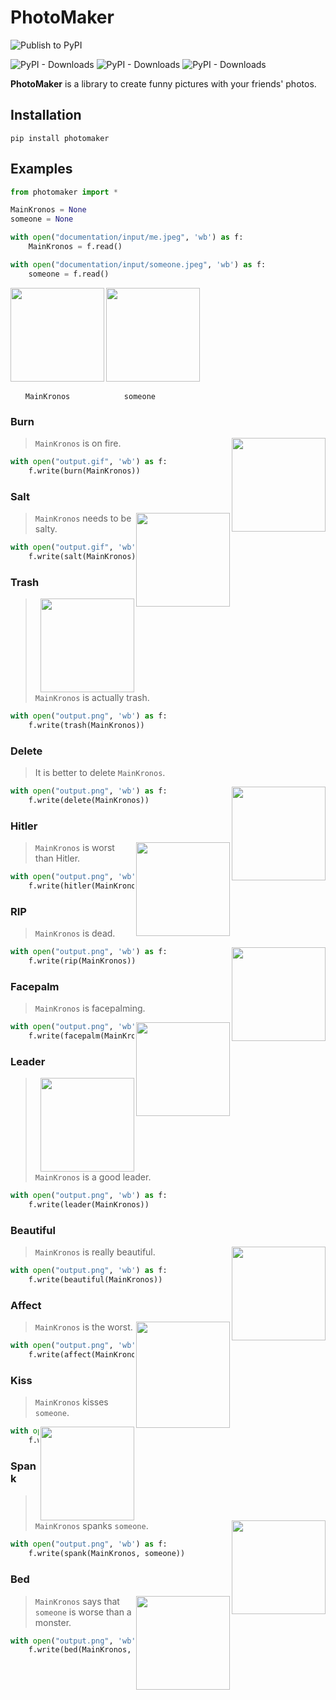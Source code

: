 # PhotoMaker

![Publish to PyPI](https://github.com/MainKronos/AnimeWorld-API/workflows/Publish%20to%20PyPI/badge.svg)

![PyPI - Downloads](https://img.shields.io/pypi/dm/photomaker)
![PyPI - Downloads](https://img.shields.io/pypi/dw/photomaker)
![PyPI - Downloads](https://img.shields.io/pypi/dd/photomaker)

**PhotoMaker** is a library to create funny pictures with your friends' photos.

## Installation 

```
pip install photomaker
```

## Examples



```python
from photomaker import *

MainKronos = None
someone = None

with open("documentation/input/me.jpeg", 'wb') as f:
	MainKronos = f.read()

with open("documentation/input/someone.jpeg", 'wb') as f:
	someone = f.read()
```

<img src="documentation/input/me.jpg" align="left" width="150">
<img src="documentation/input/someone.jpg" width="150">

&nbsp;&nbsp;&nbsp;&nbsp;&nbsp;&nbsp;`MainKronos` &nbsp;&nbsp;&nbsp;&nbsp;&nbsp;&nbsp;&nbsp;&nbsp;&nbsp;&nbsp;&nbsp;&nbsp;&nbsp;&nbsp;&nbsp;&nbsp;&nbsp;&nbsp;&nbsp;&nbsp;&nbsp;`someone`

### Burn

<img src="documentation/output/burn.gif" align="right" width="150">

> `MainKronos` is on fire.

```python
with open("output.gif", 'wb') as f:
	f.write(burn(MainKronos))
```

### Salt

<img src="documentation/output/salt.gif" align="right" width="150">

> `MainKronos` needs to be salty.

```python
with open("output.gif", 'wb') as f:
	f.write(salt(MainKronos))
```

### Trash

<img src="documentation/output/trash.png" align="right" width="150">

> `MainKronos` is actually trash.

```python
with open("output.png", 'wb') as f:
	f.write(trash(MainKronos))
```

### Delete

> It is better to delete `MainKronos`.

<img src="documentation/output/delete.png" align="right" width="150">

```python
with open("output.png", 'wb') as f:
	f.write(delete(MainKronos))
```

### Hitler

<img src="documentation/output/hitler.png" align="right" width="150">

> `MainKronos` is worst than Hitler.

```python
with open("output.png", 'wb') as f:
	f.write(hitler(MainKronos))
```

### RIP

> `MainKronos` is dead.

<img src="documentation/output/rip.png" align="right" width="150">

```python
with open("output.png", 'wb') as f:
	f.write(rip(MainKronos))
```

### Facepalm

> `MainKronos` is facepalming.

<img src="documentation/output/facepalm.png" align="right" width="150">

```python
with open("output.png", 'wb') as f:
	f.write(facepalm(MainKronos))
```

### Leader

<img src="documentation/output/leader.png" align="right" width="150">

> `MainKronos` is a good leader.

```python
with open("output.png", 'wb') as f:
	f.write(leader(MainKronos))
```

### Beautiful

<img src="documentation/output/beautiful.png" align="right" width="150">

> `MainKronos` is really beautiful.

```python
with open("output.png", 'wb') as f:
	f.write(beautiful(MainKronos))
```

### Affect

<img src="documentation/output/affect.png" align="right" width="150" height="170">

> `MainKronos` is the worst.

```python
with open("output.png", 'wb') as f:
	f.write(affect(MainKronos))
```

### Kiss

> `MainKronos` kisses `someone`.

<img src="documentation/output/kiss.png" align="right" width="150">

```python
with open("output.png", 'wb') as f:
	f.write(kiss(MainKronos, someone))
```

### Spank

<img src="documentation/output/spank.png" align="right" width="150">

> `MainKronos` spanks `someone`.

```python
with open("output.png", 'wb') as f:
	f.write(spank(MainKronos, someone))
```

### Bed

<img src="documentation/output/bed.png" align="right" width="150">

> `MainKronos` says that `someone` is worse than a monster.

```python
with open("output.png", 'wb') as f:
	f.write(bed(MainKronos, someone))
```
